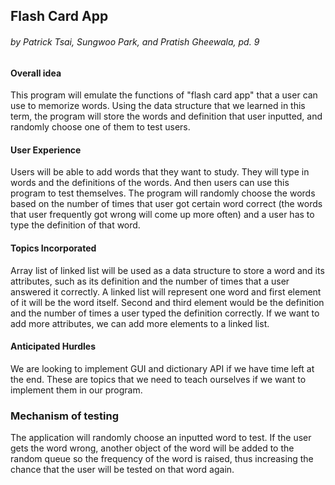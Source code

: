 <h2>Flash Card App</h2>
<h6> by Patrick Tsai, Sungwoo Park, and Pratish Gheewala, pd. 9</h6>

<h4>Overall idea</h4>
This program will emulate the functions of "flash card app" that a user can use to memorize words. 
Using the data structure that we learned in this term, 
the program will store the words and definition that user inputted, 
and randomly choose one of them to test users.

<h4>User Experience</h4> 
Users will be able to add words that they want to study. 
They will type in words and the definitions of the words. 
And then users can use this program to test themselves. 
The program will randomly choose the words based on the number of 
times that user got certain word correct (the words that user frequently 
got wrong will come up more often) and a user has to type the definition of that word.

<h4>Topics Incorporated</h4> 
Array list of linked list will be used as a data structure to 
store a word and its attributes, such as its definition and the number of 
times that a user answered it correctly. A linked list will represent one 
word and first element of it will be the word itself. Second and third element 
would be the definition and the number of times a user typed the definition correctly. 
If we want to add more attributes, we can add more elements to a linked list.

<h4>Anticipated Hurdles</h4>
We are looking to implement GUI and dictionary API if we have time left at the end. 
These are topics that we need to teach ourselves if we want to implement them in our program.

<h3>Mechanism of testing</h3> 
The application will randomly choose an inputted word to test. 
If the user gets the word wrong, another object of the word will be added to the random queue
so the frequency of the word is raised, thus increasing the chance that the user will be tested on 
that word again.
